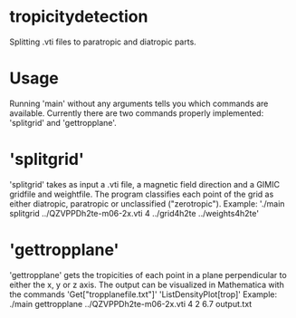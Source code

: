 # tropicitydetection
Splitting .vti files to paratropic and diatropic parts.
# Usage
Running 'main' without any arguments tells you which commands are available.
Currently there are two commands properly implemented: 'splitgrid' and 'gettropplane'.
# 'splitgrid'
'splitgrid' takes as input a .vti file, a magnetic field direction and a GIMIC gridfile and weightfile.
The program classifies each point of the grid as either diatropic, paratropic or unclassified ("zerotropic").
Example: './main splitgrid ../QZVPPDh2te-m06-2x.vti 4 ../grid4h2te ../weights4h2te'
# 'gettropplane'
'gettropplane' gets the tropicities of each point in a plane perpendicular to either the x, y or z axis.
The output can be visualized in Mathematica with the commands
'Get["tropplanefile.txt"]'
'ListDensityPlot[trop]'
Example: ./main gettropplane ../QZVPPDh2te-m06-2x.vti 4 2 6.7 output.txt
